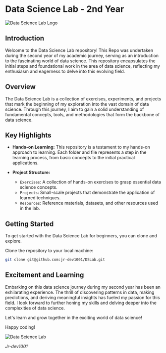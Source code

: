 # Data Science Lab - 2nd Year 

![Data Science Lab Logo](https://avatars.githubusercontent.com/u/85192850?v=4)

## Introduction

Welcome to the Data Science Lab repository! This Repo was undertaken during the second year of my academic journey, serving as an introduction to the fascinating world of data science. This repository encapsulates the initial steps and foundational work in the area of data science, reflecting my enthusiasm and eagerness to delve into this evolving field.

## Overview

The Data Science Lab is a collection of exercises, experiments, and projects that mark the beginning of my exploration into the vast domain of data science. Through this journey, I aim to gain a solid understanding of fundamental concepts, tools, and methodologies that form the backbone of data science.

## Key Highlights

- **Hands-on Learning:** This repository is a testament to my hands-on approach to learning. Each folder and file represents a step in the learning process, from basic concepts to the initial practical applications.

- **Project Structure:**
  - `Exercises`: A collection of hands-on exercises to grasp essential data science concepts.
  - `Projects`: Small-scale projects that demonstrate the application of learned techniques.
  - `Resources`: Reference materials, datasets, and other resources used in the lab.

## Getting Started

To get started with the Data Science Lab for beginners, you can clone and explore.

Clone the repository to your local machine:

   ```bash
   git clone git@github.com:jr-dev1001/DSLab.git
   ```


## Excitement and Learning

Embarking on this data science journey during my second year has been an exhilarating experience. The thrill of discovering patterns in data, making predictions, and deriving meaningful insights has fueled my passion for this field. I look forward to further honing my skills and delving deeper into the complexities of data science.

Let's learn and grow together in the exciting world of data science!

Happy coding!

![Data Science Lab](https://miro.medium.com/v2/resize:fit:993/1*mgXvzNcwfpnBawI6XTkVRg.png)

*Jr-dev1001*
